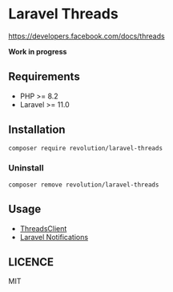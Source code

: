 Laravel Threads
====

https://developers.facebook.com/docs/threads

**Work in progress**

## Requirements
- PHP >= 8.2
- Laravel >= 11.0

## Installation

```shell
composer require revolution/laravel-threads
```

### Uninstall
```shell
composer remove revolution/laravel-threads
```

## Usage
- [ThreadsClient](./docs/threads-client.md)
- [Laravel Notifications](./docs/notification.md)

## LICENCE
MIT
